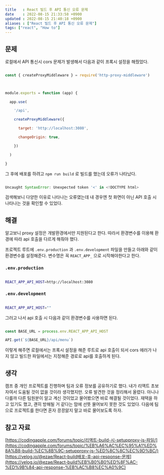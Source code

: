 ```yaml
---
title   : React 빌드 후 API 통신 오류 문제
date    : 2022-08-15 21:33:58 +0900
updated : 2022-08-15 21:40:18 +0900
aliases : ["React 빌드 후 API 통신 오류 문제"]
tags: ["react", "How to"]
---
```


## 문제
로컬에서 API 통신시 cors 문제가 발생해서 다음과 같이 프록시 설정을 해줬었다.
```jsx

const { createProxyMiddleware } = require('http-proxy-middleware')

  

module.exports = function (app) {

  app.use(

    '/api',

    createProxyMiddleware({

      target: 'http://localhost:3080',

      changeOrigin: true,

    })

  )

}

```

  
그 후에 배포를 하려고 `npm run build` 로 빌드를 했는데 오류가 나타났다.
```jsx

Uncaught SyntaxError: Unexpected token '<' in <!DOCTYPE html>

```

검색해보니 다양한 이유로 나타나는 오류였는데 내 경우엔 첫 화면이 아닌 API 호출 시 나타나는 것을 확인할 수 있었다.

  
## 해결
알고보니 proxy 설정은 개발환경에서만 지원된다고 한다.
따라서 환경변수를 이용해 환경에 따라 api 호출을 다르게 해줘야 했다.

프로젝트 루트에 `.env.production` 과 `.env.development` 파일을 만들고 아래와 같이 환경변수를 설정해준다. 변수명은 꼭 `REACT_APP_` 으로 시작해야한다고 한다.

### `.env.production`
```bash

REACT_APP_API_HOST=http://localhost:3080

```

### `.env.development`
```bash

REACT_APP_API_HOST=""

```

그러고 나서 api 호출 시 다음과 같이 환경변수를 사용하면 된다.
```jsx

const BASE_URL = process.env.REACT_APP_API_HOST

API.get(`${BASE_URL}/api/menu`)
```

이렇게 해주면 로컬에서는 프록시 설정을 해준 루트로 api 호출이 되서 cors 에러가 나지 않고 빌드한 파일에서는 지정해준 경로로 api를 호출하게 된다.


## 생각
캠프 중 개인 프로젝트를 진행하며 팀과 오류 정보를 공유하기로 했다. 내가 리액트 초보자여서 도움될 것이 없을 것이라 생각했지만. 오류 발견한 것을 정리해서 올렸다. 
아니나 다를까 다른 팀원분이 알고 계신 것이었고 물어봤으면 바로 해결될 것이었다. 재택을 하고 있기도 했고, 괜히 방해될 거 같다는 맘에 선뜻 물어보지 못한 것도 있었다. 다음에 팀으로 프로젝트를 한다면 혼자 끙끙앓지 말고 바로 물어보도록 하자. 

## 참고 자료
[https://codingapple.com/forums/topic/리액트-build-시-setupproxy-js-파일/](https://codingapple.com/forums/topic/%EB%A6%AC%EC%95%A1%ED%8A%B8-build-%EC%8B%9C-setupproxy-js-%ED%8C%8C%EC%9D%BC/)
[https://velog.io/@ezae/React-build배포-후-api-response-문제](https://velog.io/@ezae/React-build%EB%B0%B0%ED%8F%AC-%ED%9B%84-api-response-%EB%AC%B8%EC%A0%9C)
 
